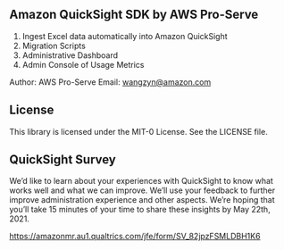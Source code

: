 ## Amazon QuickSight SDK by AWS Pro-Serve

1. Ingest Excel data automatically into Amazon QuickSight
2. Migration Scripts
3. Administrative Dashboard
4. Admin Console of Usage Metrics

Author: AWS Pro-Serve
Email: wangzyn@amazon.com

## License

This library is licensed under the MIT-0 License. See the LICENSE file.

## QuickSight Survey
We’d like to learn about your experiences with QuickSight to know what works well and what we can improve. We’ll use your feedback to further improve administration experience and other aspects. We’re hoping that you’ll take 15 minutes of your time to share these insights by May 22th, 2021.

https://amazonmr.au1.qualtrics.com/jfe/form/SV_82jpzFSMLDBH1K6
